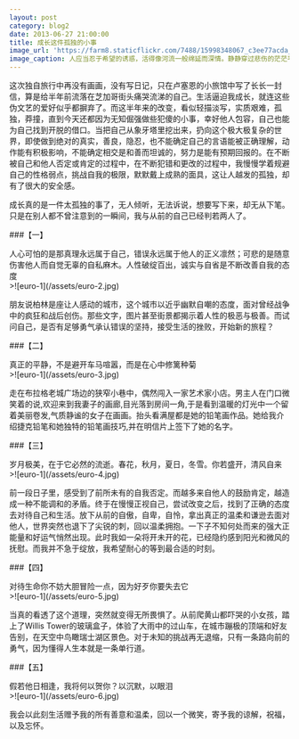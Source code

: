 ```yaml
---
layout: post
category: blog2
date: 2013-06-27 21:00:00
title: 成长这件孤独的小事
image_url: 'https://farm8.staticflickr.com/7488/15998348067_c3ee77acda_k.jpg'
image_caption: 人应当忍于希望的诱惑，活得像河流一般绵延而深情。静静穿过悲伤的茫茫平野，欣悦的深深山谷，穿过生命中那些漫无止境的孤独和寒冷
---
```


这次独自旅行中再没有画画，没有写日记，只在卢塞恩的小旅馆中写了长长一封信，算是给半年前流落在芝加哥街头痛哭流涕的自己。生活逼迫我成长，就连这些伪文艺的爱好似乎都摒弃了。而这半年来的改变，看似轻描淡写，实质艰难，孤独，莽撞，直到今天还都因为无知倔强做些犯傻的小事，幸好他人包容，自己也能为自己找到开脱的借口。当把自己从象牙塔里挖出来，扔向这个极大极复杂的世界，即使做到绝对的真实，善良，隐忍，也不能确定自己的言语能被正确理解，动作能有积极影响，不能确定相交是和善而坦诚的，努力是能有预期回报的。在不断被自己和他人否定或肯定的过程中，在不断犯错和更改的过程中，我慢慢学着规避自己的性格弱点，挑战自我的极限，默默戴上成熟的面具，这让人越发的孤独，却有了很大的安全感。

成长真的是一件太孤独的事了，无人倾听，无法诉说，想要写下来，却无从下笔。只是在别人都不曾注意到的一瞬间，我与从前的自己已经判若两人了。

###【一】

<figcaption>
人心可怕的是那真理永远属于自己，错误永远属于他人的正义凛然；可悲的是随意伤害他人而自觉无辜的自私麻木。人性破绽百出，诚实与自省是不断改善自我的态度
</figcaption>
>![euro-1](/assets/euro-2.jpg)

朋友说柏林是座让人感动的城市，这个城市以近乎幽默自嘲的态度，面对曾经战争中的疯狂和战后创伤。那些文字，图片甚至街景都揭示着人性的极恶与极善。而试问自己，是否有足够勇气承认错误的坚持，接受生活的挫败，开始新的旅程？

###【二】

<figcaption>
真正的平静，不是避开车马喧嚣，而是在心中修篱种菊
</figcaption>
>![euro-1](/assets/euro-3.jpg)


走在布拉格老城广场边的狭窄小巷中，偶然闯入一家艺术家小店。男主人在门口微笑着的说,欢迎来到我妻子的画廊,目光落到房间一角,于是看到温暖的灯光中一个留着美丽卷发,气质静谧的女子在画画。抬头看满屋都是她的铅笔画作品。她给我介绍捷克铅笔和她独特的铅笔画技巧,并在明信片上签下了她的名字。

###【三】

<figcaption>
岁月极美，在于它必然的流逝。春花，秋月，夏日，冬雪。你若盛开，清风自来
</figcaption>
>![euro-1](/assets/euro-4.jpg)


前一段日子里，感受到了前所未有的自我否定。而越多来自他人的鼓励肯定，越造成一种不能调和的矛盾。终于在慢慢正视自己，尝试改变之后，找到了正确的态度去对待自己和生活。放下从前的自傲，自卑，自怜，拿出真正的温柔和谦逊去面对他人，世界突然也退下了尖锐的刺，回以温柔拥抱。一下子不知何处而来的强大正能量和好运气悄然出现。此时我如一朵将开未开的花，已经隐约感到阳光和微风的抚慰。而我并不急于绽放，我希望耐心的等到最合适的时刻。

###【四】

<figcaption>
对待生命你不妨大胆冒险一点，因为好歹你要失去它
</figcaption>
>![euro-1](/assets/euro-5.jpg)


当真的看透了这个道理，突然就变得无所畏惧了。从前爬黄山都吓哭的小女孩，踏上了Willis Tower的玻璃盒子，体验了大雨中的过山车，在城市蹦极的顶端和好友告别，在天空中鸟瞰瑞士湖区景色。对于未知的挑战再无退缩，只有一条路向前的勇气，因为懂得人生本就是一条单行道。

###【五】

<figcaption>
假若他日相逢，我将何以贺你？以沉默，以眼泪
</figcaption>
>![euro-1](/assets/euro-6.jpg)

我会以此刻生活赠予我的所有善意和温柔，回以一个微笑，寄予我的谅解，祝福，以及忘怀。
